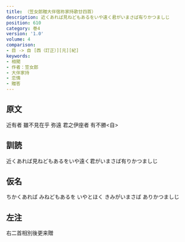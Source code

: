 ```yaml
---
title: （笠女郎贈大伴宿祢家持歌廿四首）
description: 近くあれば見ねどもあるをいや遠く君がいまさば有りかつましじ
position: 610
category: 巻4
version: '1.0'
volume: 4
comparison:
- 目 -> 自 [西（訂正）][元][紀]
keywords:
- 相聞
- 作者：笠女郎
- 大伴家持
- 恋情
- 贈答
---
```


## 原文

近有者 雖不見在乎 弥遠 君之伊座者 有不勝<自>

## 訓読

近くあれば見ねどもあるをいや遠く君がいまさば有りかつましじ

## 仮名

ちかくあれば みねどもあるを いやとほく きみがいまさば ありかつましじ

## 左注

右二首相別後更来贈
